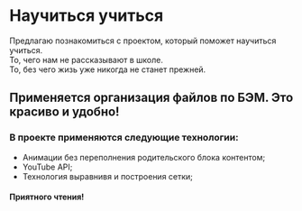 # Научиться учиться
Предлагаю познакомиться с проектом, который поможет научиться учиться.  
То, чего нам не рассказывают в школе.  
То, без чего жизь уже никогда не станет прежней.

## Применяется организация файлов по **БЭМ**. Это красиво и удобно!
  
### В проекте применяются следующие технологии:
* Анимации без переполнения родительского блока контентом;
* YouTube API;
* Технология выравнивя и построения сетки;

#### Приятного чтения!
